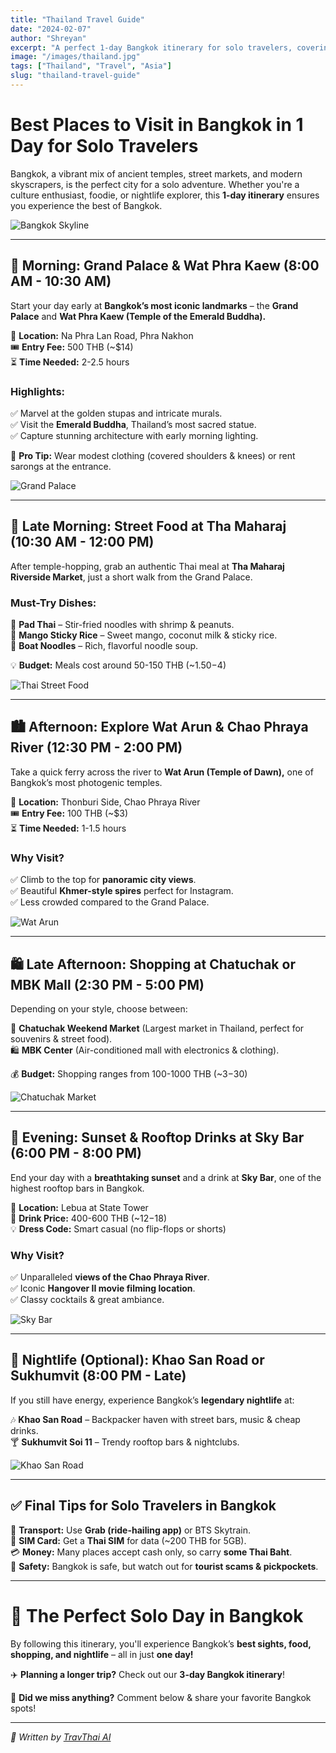 ```yaml
---
title: "Thailand Travel Guide"
date: "2024-02-07"
author: "Shreyan"
excerpt: "A perfect 1-day Bangkok itinerary for solo travelers, covering temples, markets, and nightlife."
image: "/images/thailand.jpg"
tags: ["Thailand", "Travel", "Asia"]
slug: "thailand-travel-guide"
---
```


# **Best Places to Visit in Bangkok in 1 Day for Solo Travelers**  
Bangkok, a vibrant mix of ancient temples, street markets, and modern skyscrapers, is the perfect city for a solo adventure. Whether you're a culture enthusiast, foodie, or nightlife explorer, this **1-day itinerary** ensures you experience the best of Bangkok.

![Bangkok Skyline](https://source.unsplash.com/800x400/?bangkok,skyline)

---

## **🌅 Morning: Grand Palace & Wat Phra Kaew (8:00 AM - 10:30 AM)**  
Start your day early at **Bangkok’s most iconic landmarks** – the **Grand Palace** and **Wat Phra Kaew (Temple of the Emerald Buddha).**  

📍 **Location:** Na Phra Lan Road, Phra Nakhon  
🎟️ **Entry Fee:** 500 THB (~$14)  
⏳ **Time Needed:** 2-2.5 hours  

### **Highlights:**  
✅ Marvel at the golden stupas and intricate murals.  
✅ Visit the **Emerald Buddha**, Thailand’s most sacred statue.  
✅ Capture stunning architecture with early morning lighting.

📌 **Pro Tip:** Wear modest clothing (covered shoulders & knees) or rent sarongs at the entrance.

![Grand Palace](https://source.unsplash.com/800x400/?bangkok,grand-palace)

---

## **🍜 Late Morning: Street Food at Tha Maharaj (10:30 AM - 12:00 PM)**  
After temple-hopping, grab an authentic Thai meal at **Tha Maharaj Riverside Market**, just a short walk from the Grand Palace.

### **Must-Try Dishes:**  
🥢 **Pad Thai** – Stir-fried noodles with shrimp & peanuts.  
🥢 **Mango Sticky Rice** – Sweet mango, coconut milk & sticky rice.  
🥢 **Boat Noodles** – Rich, flavorful noodle soup.  

💡 **Budget:** Meals cost around 50-150 THB (~$1.50-$4)  

![Thai Street Food](https://source.unsplash.com/800x400/?thai,streetfood)

---

## **🏙️ Afternoon: Explore Wat Arun & Chao Phraya River (12:30 PM - 2:00 PM)**  
Take a quick ferry across the river to **Wat Arun (Temple of Dawn),** one of Bangkok’s most photogenic temples.

📍 **Location:** Thonburi Side, Chao Phraya River  
🎟️ **Entry Fee:** 100 THB (~$3)  
⏳ **Time Needed:** 1-1.5 hours  

### **Why Visit?**  
✅ Climb to the top for **panoramic city views**.  
✅ Beautiful **Khmer-style spires** perfect for Instagram.  
✅ Less crowded compared to the Grand Palace.

![Wat Arun](https://source.unsplash.com/800x400/?bangkok,wat-arun)

---

## **🛍️ Late Afternoon: Shopping at Chatuchak or MBK Mall (2:30 PM - 5:00 PM)**  
Depending on your style, choose between:  

🛒 **Chatuchak Weekend Market** (Largest market in Thailand, perfect for souvenirs & street food).  
🛍️ **MBK Center** (Air-conditioned mall with electronics & clothing).  

💰 **Budget:** Shopping ranges from 100-1000 THB (~$3-$30)  

![Chatuchak Market](https://source.unsplash.com/800x400/?bangkok,market)

---

## **🌃 Evening: Sunset & Rooftop Drinks at Sky Bar (6:00 PM - 8:00 PM)**  
End your day with a **breathtaking sunset** and a drink at **Sky Bar**, one of the highest rooftop bars in Bangkok.

📍 **Location:** Lebua at State Tower  
🍹 **Drink Price:** 400-600 THB (~$12-$18)  
💡 **Dress Code:** Smart casual (no flip-flops or shorts)  

### **Why Visit?**  
✅ Unparalleled **views of the Chao Phraya River**.  
✅ Iconic **Hangover II movie filming location**.  
✅ Classy cocktails & great ambiance.

![Sky Bar](https://source.unsplash.com/800x400/?bangkok,rooftop)

---

## **🎉 Nightlife (Optional): Khao San Road or Sukhumvit (8:00 PM - Late)**  
If you still have energy, experience Bangkok’s **legendary nightlife** at:  

🎶 **Khao San Road** – Backpacker haven with street bars, music & cheap drinks.  
🍸 **Sukhumvit Soi 11** – Trendy rooftop bars & nightclubs.  

![Khao San Road](https://source.unsplash.com/800x400/?bangkok,nightlife)

---

## **✅ Final Tips for Solo Travelers in Bangkok**  
🚖 **Transport:** Use **Grab (ride-hailing app)** or BTS Skytrain.  
📱 **SIM Card:** Get a **Thai SIM** for data (~200 THB for 5GB).  
💳 **Money:** Many places accept cash only, so carry **some Thai Baht**.  
🛑 **Safety:** Bangkok is safe, but watch out for **tourist scams & pickpockets**.  

---
# **🎒 The Perfect Solo Day in Bangkok**  
By following this itinerary, you'll experience Bangkok’s **best sights, food, shopping, and nightlife** – all in just **one day!**  

✈️ **Planning a longer trip?** Check out our **3-day Bangkok itinerary**!  

📍 **Did we miss anything?** Comment below & share your favorite Bangkok spots!  

---

*📝 Written by [TravThai AI](https://travthai.com)*
